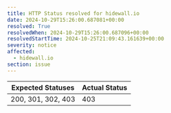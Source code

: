 ```yaml
---
title: HTTP Status resolved for hidewall.io
date: 2024-10-29T15:26:00.687081+00:00
resolved: True
resolvedWhen: 2024-10-29T15:26:00.687096+00:00
resolvedStartTime: 2024-10-25T21:09:43.161639+00:00
severity: notice
affected:
  - hidewall.io
section: issue
---
```


| Expected Statuses | Actual Status  |
|-------------------|----------------|
| 200, 301, 302, 403 | 403 |
